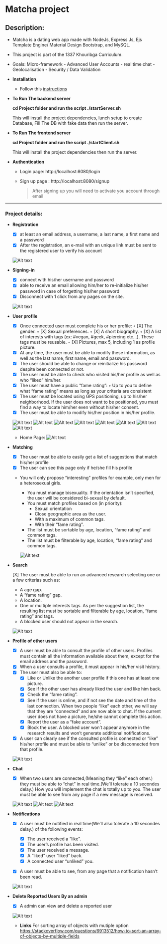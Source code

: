 # Matcha project

## Description:

  - Matcha is a dating web app made with NodeJs, Express Js, Ejs Template Engine/ Material Design Bootstrap, and MySQL.
  - This project is part of the 1337 Khouribga Curriculum.
  - Goals: Micro-framework - Advanced User Accounts - real time chat - Geolocalisation - Security / Data Validation
  
- **Installation**

  - Follow this [instructions](how-to-install.md)

- **To Run The backend server**

  **cd Project folder and run the script ./startServer.sh**
  
  This will install the project dependencies, lunch setup to create Database, Fill The DB with fake data then run the server.
     
- **To Run The frontend server**

  **cd Project folder and run the script ./startClient.sh**
  
  This will install the project dependencies then run the server.

- **Authentication**

    - Login page: http://localhost:8080/login
    
    - Sign up page : http://localhost:8080/signup
    
        > After signing up you will need to activate you account through email
    
________________________________________________________________________

### Project details:

  - **Registration**

    - [X] at least an email address, a username, a last name, a first name and a password
    - [X] After the registration, an e-mail with an unique link must be sent to the registered user to verify his account
    
    ![Alt text](screenshots/signup.png?raw=true "SignUP")
  
  - **Signing-in** 

    - [X] connect with his/her username and password
    - [X] able to receive an email allowing him/her to re-initialize his/her password in case of forgetting his/her password 
    - [X] Disconnect with 1 click from any pages on the site.
    
    ![Alt text](screenshots/login.png?raw=true "Login")

  - **User profile**

    - [X] Once connected user must complete his or her profile:
      ◦ [X] The gender.
      ◦ [X] Sexual preferences.
      ◦ [X] A short biography.
      ◦ [X] A list of interests with tags (ex: #vegan, #geek, #piercing etc...). These tags must be reusable.
      ◦ [X] Pictures, max 5, including 1 as profile picture.
    - [X] At any time, the user must be able to modify these information, as well as the last name, first name, email and password.
    - [X] The user should be able to change or reinitialize his password despite been connected or not.
    - [X] The user must be able to check who visited his/her profile as well as who “liked” him/her.
    - [X] The user must have a public “fame rating”:
      ◦ Up to you to define what “fame rating” means as long as your criteria are consistent
    - [X] The user must be located using GPS positioning, up to his/her neighborhood. If the user does not want to be positioned, you must find a way to locate him/her even without his/her consent.
    - [X] The user must be able to modify his/her position in his/her profile.
    
    ![Alt text](screenshots/edit-profile.png?raw=true "Edit Profile")
    ![Alt text](screenshots/edit-basic.png?raw=true "Edit Basic Infos")
    ![Alt text](screenshots/edit-pass.png?raw=true "Edit Password")
    ![Alt text](screenshots/edit-profilepic.png?raw=true "Edit Profile Picture")
    ![Alt text](screenshots/edit-pics.png?raw=true "Edit Other pics")
    ![Alt text](screenshots/edit-tags.png?raw=true "Edit Tags")
    ![Alt text](screenshots/edit-tags3.png?raw=true "Edit Tags")
    ![Alt text](screenshots/edit-location.png?raw=true "Edit Location")
    - Home Page:
    ![Alt text](screenshots/home.png?raw=true "Home")

  - **Matching**

    - [X] The user must be able to easily get a list of suggestions that match his/her profile
    - [X] The user can see this page only if he/she fill his profile
    - You will only propose “interesting” profiles for example, only men for a heterosexual girls.
      - You must manage bisexuality. If the orientation isn’t specified, the user will be considered bi-sexual by default.
      - You must match profiles based on (in priority):
          - Sexual orientation
          - Close geographic area as the user.
          - With a maximum of common tags. 
          - With their “fame rating”.
      - The list must be sortable by age, location, “fame rating” and common tags.
      - The list must be filterable by age, location, “fame rating” and common tags.
      
      ![Alt text](screenshots/browse2.png?raw=true "Matching Users")

  - **Search**

    [X] The user must be able to run an advanced research selecting one or a few criterias such as:
      - A age gap.
      - A “fame rating” gap.
      - A location.
      - One or multiple interests tags.
    As per the suggestion list, the resulting list must be sortable and filterable by age, location, “fame rating” and tags.
      - A blocked user should not appear in the search.
      
      ![Alt text](screenshots/search.png?raw=true "Search Users")

  - **Profile of other users**

    - [X] A user must be able to consult the profile of other users. Profiles must contain all the information available about them, except for the email address and the password.
    - [X] When a user consults a profile, it must appear in his/her visit history.
    - [X] The user must also be able to:
      - [X] Like or Unlike the another user profile if this one has at least one picture.
      - [X] See if the other user has already liked the user and like him back.
      - [X] Check the “fame rating”.
      - [X] See if the user is online, and if not see the date and time of the last connection.
      When two people “like” each other, we will say that they are “connected” and are now able to chat.
      If the current user does not have a picture, he/she cannot complete this action.
      - [X] Report the user as a “fake account”.
      - [X] Block the user. A blocked user won’t appear anymore in the research results and won’t generate additional notifications.

    - [X] A user can clearly see if the consulted profile is connected or “like” his/her profile and
    must be able to “unlike” or be disconnected from that profile.
    
    ![Alt text](screenshots/profileview.png?raw=true "Profile View")

  - **Chat**

    - [X] When two users are connected,(Meaning they “like” each other.) they must be able to “chat” in real time.(We’ll tolerate a 10 secondes delay.) How you will implement the chat is totally up to you. The user must be able to see from any page if a new message is received.
    
    ![Alt text](screenshots/chat.png?raw=true "Chat")
    ![Alt text](screenshots/chat1.png?raw=true "Chat")
    ![Alt text](screenshots/chat2.png?raw=true "Chat")

  - **Notifications**

    - [X] A user must be notified in real time(We’ll also tolerate a 10 secondes delay.) of the following events:

      - [X] The user received a “like”.
      - [X] The user’s profile has been visited.
      - [X] The user received a message.
      - [X] A “liked” user “liked” back.
      - [X] A connected user “unliked” you.

    - [X] A user must be able to see, from any page that a notification hasn’t been read.
    
    ![Alt text](screenshots/notification.png?raw=true "Notification")
    
 - **Delete Reported Users By an admin**

    - [X] A admin can view and delete a reported user
    
    ![Alt text](screenshots/reported.png?raw=true "Reported Users")

    - **Links**
    For sorting array of objects with mutiple option
    https://stackoverflow.com/questions/6913512/how-to-sort-an-array-of-objects-by-multiple-fields

